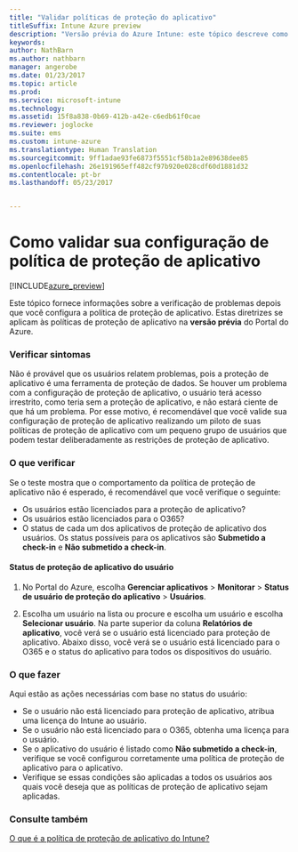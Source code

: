 ```yaml
---
title: "Validar políticas de proteção do aplicativo"
titleSuffix: Intune Azure preview
description: "Versão prévia do Azure Intune: este tópico descreve como você pode testar e validar se a política de proteção de aplicativo está configurada corretamente e funcionando conforme o esperado."
keywords: 
author: NathBarn
ms.author: nathbarn
manager: angerobe
ms.date: 01/23/2017
ms.topic: article
ms.prod: 
ms.service: microsoft-intune
ms.technology: 
ms.assetid: 15f8a838-0b69-412b-a42e-c6edb61f0cae
ms.reviewer: joglocke
ms.suite: ems
ms.custom: intune-azure
ms.translationtype: Human Translation
ms.sourcegitcommit: 9ff1adae93fe6873f5551cf58b1a2e89638dee85
ms.openlocfilehash: 26e191965eff482cf97b920e028cdf60d1881d32
ms.contentlocale: pt-br
ms.lasthandoff: 05/23/2017


---
```


# <a name="how-to-validate-your-app-protection-policy-setup"></a>Como validar sua configuração de política de proteção de aplicativo

[!INCLUDE[azure_preview](./includes/azure_preview.md)]


Este tópico fornece informações sobre a verificação de problemas depois que você configura a política de proteção de aplicativo. Estas diretrizes se aplicam às políticas de proteção de aplicativo na **versão prévia** do Portal do Azure.

### <a name="checking-for-symptoms"></a>Verificar sintomas
Não é provável que os usuários relatem problemas, pois a proteção de aplicativo é uma ferramenta de proteção de dados. Se houver um problema com a configuração de proteção de aplicativo, o usuário terá acesso irrestrito, como teria sem a proteção de aplicativo, e não estará ciente de que há um problema. Por esse motivo, é recomendável que você valide sua configuração de proteção de aplicativo realizando um piloto de suas políticas de proteção de aplicativo com um pequeno grupo de usuários que podem testar deliberadamente as restrições de proteção de aplicativo.


### <a name="what-to-check"></a>O que verificar

Se o teste mostra que o comportamento da política de proteção de aplicativo não é esperado, é recomendável que você verifique o seguinte:

- Os usuários estão licenciados para a proteção de aplicativo?
- Os usuários estão licenciados para o O365?
- O status de cada um dos aplicativos de proteção de aplicativo dos usuários. Os status possíveis para os aplicativos são **Submetido a check-in** e **Não submetido a check-in**.

#### <a name="user-app-protection-status"></a>Status de proteção de aplicativo do usuário
1. No Portal do Azure, escolha **Gerenciar aplicativos** > **Monitorar** >  **Status de usuário de proteção do aplicativo** > **Usuários**.

2. Escolha um usuário na lista ou procure e escolha um usuário e escolha **Selecionar usuário**. Na parte superior da coluna **Relatórios de aplicativo**, você verá se o usuário está licenciado para proteção de aplicativo. Abaixo disso, você verá se o usuário está licenciado para o O365 e o status do aplicativo para todos os dispositivos do usuário.



### <a name="what-to-do"></a>O que fazer
Aqui estão as ações necessárias com base no status do usuário:

- Se o usuário não está licenciado para proteção de aplicativo, atribua uma licença do Intune ao usuário.
- Se o usuário não está licenciado para o O365, obtenha uma licença para o usuário.
- Se o aplicativo do usuário é listado como **Não submetido a check-in**, verifique se você configurou corretamente uma política de proteção de aplicativo para o aplicativo.
- Verifique se essas condições são aplicadas a todos os usuários aos quais você deseja que as políticas de proteção de aplicativo sejam aplicadas.

### <a name="see-also"></a>Consulte também

[O que é a política de proteção de aplicativo do Intune?](app-protection-policies.md)

